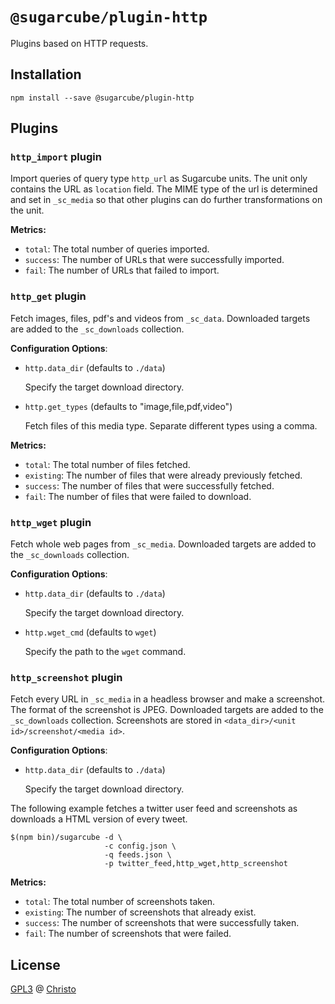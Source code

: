 # `@sugarcube/plugin-http`

Plugins based on HTTP requests.

## Installation

```
npm install --save @sugarcube/plugin-http
```

## Plugins

### `http_import` plugin

Import queries of query type `http_url` as Sugarcube units. The unit only contains the URL as `location` field. The MIME type of the url is determined and set in `_sc_media` so that other plugins can do further transformations on the unit.

**Metrics:**

- `total`: The total number of queries imported.
- `success`: The number of URLs that were successfully imported.
- `fail`: The number of URLs that failed to import.

### `http_get` plugin

Fetch images, files, pdf's and videos from `_sc_data`. Downloaded targets are
added to the `_sc_downloads` collection.

**Configuration Options**:

- `http.data_dir` (defaults to `./data`)

  Specify the target download directory.

- `http.get_types` (defaults to "image,file,pdf,video")

  Fetch files of this media type. Separate different types using a comma.

**Metrics:**

- `total`: The total number of files fetched.
- `existing`: The number of files that were already previously fetched.
- `success`: The number of files that were successfully fetched.
- `fail`: The number of files that were failed to download.

### `http_wget` plugin

Fetch whole web pages from `_sc_media`. Downloaded targets are added to the
`_sc_downloads` collection.

**Configuration Options**:

- `http.data_dir` (defaults to `./data`)

  Specify the target download directory.

- `http.wget_cmd` (defaults to `wget`)

  Specify the path to the `wget` command.

### `http_screenshot` plugin

Fetch every URL in `_sc_media` in a headless browser and make a
screenshot. The format of the screenshot is JPEG. Downloaded targets are added
to the `_sc_downloads` collection. Screenshots are stored in `<data_dir>/<unit
id>/screenshot/<media id>`.

**Configuration Options**:

- `http.data_dir` (defaults to `./data`)

  Specify the target download directory.

The following example fetches a twitter user feed and screenshots as downloads
a HTML version of every tweet.

```
$(npm bin)/sugarcube -d \
                     -c config.json \
                     -q feeds.json \
                     -p twitter_feed,http_wget,http_screenshot
```

**Metrics:**

- `total`: The total number of screenshots taken.
- `existing`: The number of screenshots that already exist.
- `success`: The number of screenshots that were successfully taken.
- `fail`: The number of screenshots that were failed.

## License

[GPL3](./LICENSE) @ [Christo](christo@cryptodrunks.net)
